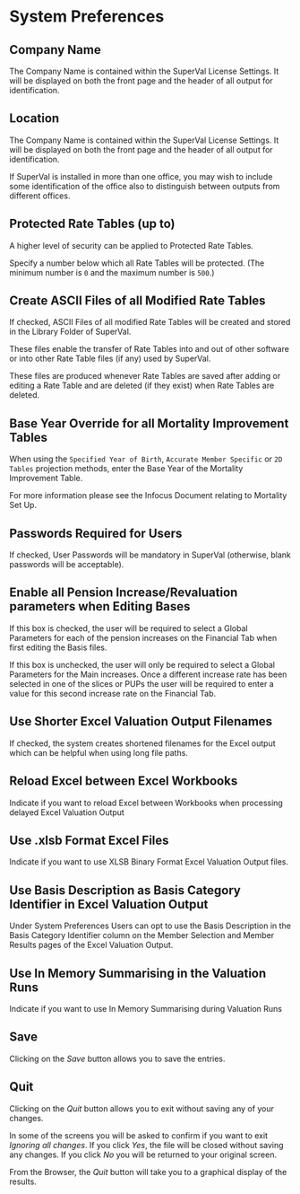 # System Preferences



## Company Name

The Company Name is contained within the SuperVal License Settings. It
will be displayed on both the front page and the header of all output
for identification.

## Location

The Company Name is contained within the SuperVal License Settings. It
will be displayed on both the front page and the header of all output
for identification.

If SuperVal is installed in more than one office, you may wish to
include some identification of the office also to distinguish between
outputs from different offices.

## Protected Rate Tables (up to)

A higher level of security can be applied to Protected Rate Tables.

Specify a number below which all Rate Tables will be protected. (The
minimum number is `0` and the maximum number is `500`.)

## Create ASCII Files of all Modified Rate Tables

If checked, ASCII Files of all modified Rate Tables will be created and
stored in the Library Folder of SuperVal.

These files enable the transfer of Rate Tables into and out of other
software or into other Rate Table files (if any) used by SuperVal.

These files are produced whenever Rate Tables are saved after adding or
editing a Rate Table and are deleted (if they exist) when Rate Tables
are deleted.

## Base Year Override for all Mortality Improvement Tables

When using the `Specified Year of Birth`, `Accurate Member Specific` or
`2D Tables` projection methods, enter the Base Year of the Mortality
Improvement Table.

For more information please see the Infocus Document relating to
Mortality Set Up.

## Passwords Required for Users

If checked, User Passwords will be mandatory in SuperVal (otherwise,
blank passwords will be acceptable).

## Enable all Pension Increase/Revaluation parameters when Editing Bases

If this box is checked, the user will be required to select a Global
Parameters for each of the pension increases on the Financial Tab when
first editing the Basis files.

If this box is unchecked, the user will only be required to select a
Global Parameters for the Main increases. Once a different increase rate
has been selected in one of the slices or PUPs the user will be required
to enter a value for this second increase rate on the Financial Tab.

## Use Shorter Excel Valuation Output Filenames

If checked, the system creates shortened filenames for the Excel output
which can be helpful when using long file paths.

## Reload Excel between Excel Workbooks

Indicate if you want to reload Excel between Workbooks when processing
delayed Excel Valuation Output

## Use .xlsb Format Excel Files

Indicate if you want to use XLSB Binary Format Excel Valuation Output
files.

## Use Basis Description as Basis Category Identifier in Excel Valuation Output

Under System Preferences Users can opt to use the Basis Description in the Basis Category Identifier column
on the Member Selection and Member Results pages of the Excel Valuation Output.

## Use In Memory Summarising in the Valuation Runs

Indicate if you want to use In Memory Summarising during Valuation Runs

## Save

Clicking on the _Save_ button allows you to save the entries.

## Quit

Clicking on the _Quit_ button allows you to exit without saving any of
your changes.

In some of the screens you will be asked to confirm if you want to exit
_Ignoring all changes_. If you click _Yes_, the file will be closed
without saving any changes. If you click _No_ you will be returned to your
original screen.

From the Browser, the _Quit_ button will take you to a graphical display
of the results.